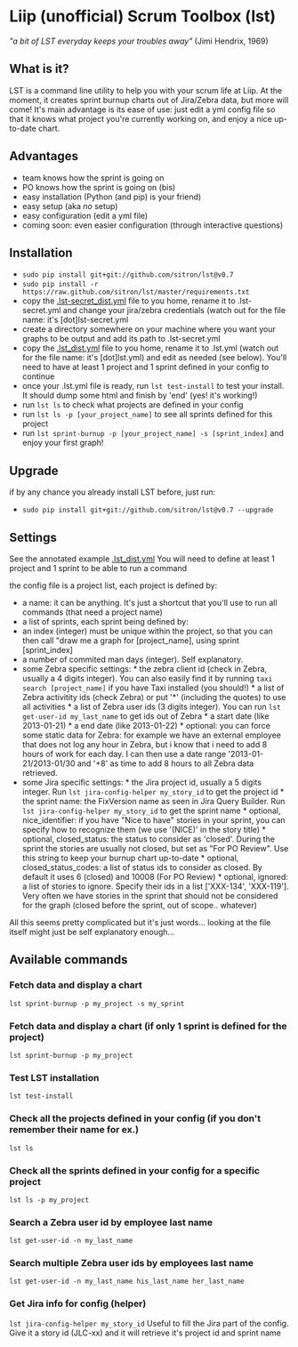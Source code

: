 # Liip (unofficial) Scrum Toolbox (lst)
<cite>"a bit of LST everyday keeps your troubles away"</cite> (Jimi Hendrix, 1969)

## What is it?
LST is a command line utility to help you with your scrum life at Liip.
At the moment, it creates sprint burnup charts out of Jira/Zebra data, but more will come!
It's main advantage is its ease of use: just edit a yml config file so that it knows what project you're currently working on, and enjoy a nice up-to-date chart.

## Advantages
* team knows how the sprint is going on
* PO knows how the sprint is going on (bis)
* easy installation (Python (and pip) is your friend)
* easy setup (aka _no_ setup)
* easy configuration (edit a yml file)
* coming soon: even easier configuration (through interactive questions)

## Installation
* `sudo pip install git+git://github.com/sitron/lst@v0.7`
* `sudo pip install -r https://raw.github.com/sitron/lst/master/requirements.txt`
* copy the [.lst-secret_dist.yml](lst/blob/master/.lst-secret_dist.yml) file to you home, rename it to .lst-secret.yml and change your jira/zebra credentials (watch out for the file name: it's [dot]lst-secret.yml
* create a directory somewhere on your machine where you want your graphs to be output and add its path to .lst-secret.yml 
* copy the [.lst_dist.yml](lst/blob/master/.lst_dist.yml) file to you home, rename it to .lst.yml (watch out for the file name: it's [dot]lst.yml) and edit as needed (see below). You'll need to have at least 1 project and 1 sprint defined in your config to continue
* once your .lst.yml file is ready, run `lst test-install` to test your install. It should dump some html and finish by 'end' (yes! it's working!)
* run `lst ls` to check what projects are defined in your config
* run `lst ls -p [your_project_name]` to see all sprints defined for this project
* run `lst sprint-burnup -p [your_project_name] -s [sprint_index]` and enjoy your first graph!

## Upgrade
if by any chance you already install LST before, just run:
* `sudo pip install git+git://github.com/sitron/lst@v0.7 --upgrade` 

## Settings
See the annotated example [.lst_dist.yml](lst/blob/master/.lst_dist.yml)
You will need to define at least 1 project and 1 sprint to be able to run a command

the config file is a project list, each project is defined by:

* a name: it can be anything. It's just a shortcut that you'll use to run all commands (that need a project name)
* a list of sprints, each sprint being defined by:
 * an index (integer) must be unique within the project, so that you can then call "draw me a graph for [project_name], using sprint [sprint_index] 
 * a number of commited man days (integer). Self explanatory.
 * some Zebra specific settings:
       * the zebra client id (check in Zebra, usually a 4 digits integer). You can also easily find it by running `taxi search [project_name]` if you have Taxi installed (you should!)
       * a list of Zebra activitity ids (check Zebra) or put '*' (including the quotes) to use all activities
       * a list of Zebra user ids (3 digits integer). You can run `lst get-user-id my_last_name` to get ids out of Zebra
       * a start date (like 2013-01-21)
       * a end date (like 2013-01-22)
       * optional: you can force some static data for Zebra: for example we have an external employee that does not log any hour in Zebra, but i know that i need to add 8 hours of work for each day. I can then use a date range '2013-01-21/2013-01/30 and '+8' as time to add 8 hours to all Zebra data retrieved.
 * some Jira specific settings:
       * the Jira project id, usually a 5 digits integer. Run `lst jira-config-helper my_story_id` to get the project id
       * the sprint name: the FixVersion name as seen in Jira Query Builder. Run `lst jira-config-helper my_story_id` to get the sprint name
       * optional, nice\_identifier: if you have "Nice to have" stories in your sprint, you can specify how to recognize them (we use '(NICE)' in the story title)
       * optional, closed_status: the status to consider as 'closed'. During the sprint the stories are usually not closed, but set as "For PO Review". Use this string to keep your burnup chart up-to-date
       * optional, closed\_status\_codes: a list of status ids to consider as closed. By default it uses 6 (closed) and 10008 (For PO Review)
       * optional, ignored: a list of stories to ignore. Specify their ids in a list ['XXX-134', 'XXX-119']. Very often we have stories in the sprint that should not be considered for the graph (closed before the sprint, out of scope.. whatever)

All this seems pretty complicated but it's just words... looking at the file itself might just be self explanatory enough...

## Available commands
### Fetch data and display a chart
`lst sprint-burnup -p my_project -s my_sprint`
### Fetch data and display a chart (if only 1 sprint is defined for the project)
`lst sprint-burnup -p my_project`
### Test LST installation
`lst test-install`
### Check all the projects defined in your config (if you don't remember their name for ex.)
`lst ls`
### Check all the sprints defined in your config for a specific project
`lst ls -p my_project`
### Search a Zebra user id by employee last name
`lst get-user-id -n my_last_name`
### Search multiple Zebra user ids by employees last name
`lst get-user-id -n my_last_name his_last_name her_last_name`
### Get Jira info for config (helper)
`lst jira-config-helper my_story_id`
Useful to fill the Jira part of the config. Give it a story id (JLC-xx) and it will retrieve it's project id and sprint name

